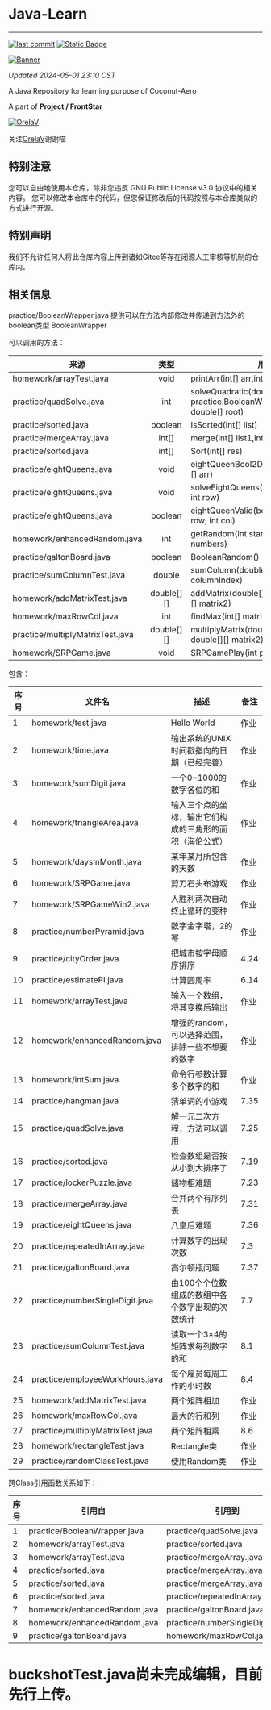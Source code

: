 # Java-Learn

------------------------------------------------------------------------

[![last commit](https://img.shields.io/github/last-commit/Coconut-Aero/JavaLearn)](https://github.com/Coconut-Aero/JavaLearn/commits/master)
[![Static Badge](https://img.shields.io/badge/Coconut-Aero-blue)](https://github.com/Coconut-Aero)

[![Banner](https://s21.ax1x.com/2024/05/01/pkkuwQg.png)](https://imgse.com/i/pkkuwQg)

_Updated 2024-05-01 23:10 CST_

A Java Repository for learning purpose of Coconut-Aero

A part of  **Project / FrontStar**


[![OrelaV](https://i2.hdslb.com/bfs/face/d812a48f1ca84d4f60a112dc31ba65546a787a76.jpg@240w_240h_1c_1s_!web-avatar-space-header.avif "@OrelaV")](https://space.bilibili.com/3546375738361934)

关注[OrelaV](https://space.bilibili.com/3546375738361934)谢谢喵

## 特别注意
您可以自由地使用本仓库，除非您违反 GNU Public License v3.0 协议中的相关内容。
您可以修改本仓库中的代码，但您保证修改后的代码按照与本仓库类似的方式进行开源。

## 特别声明 
我们不允许任何人将此仓库内容上传到诸如Gitee等存在闭源人工审核等机制的仓库内。

## 相关信息

practice/BooleanWrapper.java 提供可以在方法内部修改并传递到方法外的boolean类型 BooleanWrapper

可以调用的方法：

| 来源                               |     类型     | 用法                                                                            |
|----------------------------------|:----------:|-------------------------------------------------------------------------------|
| homework/arrayTest.java          |    void    | printArr(int[] arr,int size)                                                  |
| practice/quadSolve.java          |    int     | solveQuadratic(double[] eqn, practice.BooleanWrapper haveRoot, double[] root) |
| practice/sorted.java             |  boolean   | IsSorted(int[] list)                                                          |
| practice/mergeArray.java         |   int[]    | merge(int[] list1,int[] list2)                                                |
| practice/sorted.java             |   int[]    | Sort(int[] res)                                                               |
| practice/eightQueens.java        |    void    | eightQueenBool2DArrayPrint(boolean[][] arr)                                   |
| practice/eightQueens.java        |    void    | solveEightQueens(boolean[][] board, int row)                                  |
| practice/eightQueens.java        |  boolean   | eightQueenValid(boolean[][] arr,int row, int col)                             |
| homework/enhancedRandom.java     |    int     | getRandom(int start, int end, int... numbers)                                 |
| practice/galtonBoard.java        |  boolean   | BooleanRandom()                                                               |
| practice/sumColumnTest.java      |   double   | sumColumn(double[][] m, int columnIndex)                                      |
| homework/addMatrixTest.java      | double[][] | addMatrix(double[][] matrix1, double[][] matrix2)                             |
| homework/maxRowCol.java          |    int     | findMax(int[] matrix)                                                         |
| practice/multiplyMatrixTest.java | double[][] | multiplyMatrix(double[][] matrix1, double[][] matrix2)                        |
| homework/SRPGame.java            |    void    | SRPGamePlay(int player, int computer)                                         |


包含：

| 序号 | 文件名                              | 描述                           | 备注   |
|----|----------------------------------|------------------------------|------|
| 1  | homework/test.java               | Hello World                  | 作业   |
| 2  | homework/time.java               | 输出系统的UNIX时间戳指向的日期（已经完善）      | 作业   |
| 3  | homework/sumDigit.java           | 一个0~1000的数字各位的和              | 作业   |
| 4  | homework/triangleArea.java       | 输入三个点的坐标，输出它们构成的三角形的面积（海伦公式） | 作业   |
| 5  | homework/daysInMonth.java        | 某年某月所包含的天数                   | 作业   |
| 6  | homework/SRPGame.java            | 剪刀石头布游戏                      | 作业   |
| 7  | homework/SRPGameWin2.java        | 人胜利两次自动终止循环的变种               | 作业   |
| 8  | practice/numberPyramid.java      | 数字金字塔，2的幂                    | 作业   |
| 9  | practice/cityOrder.java          | 把城市按字母顺序排序                   | 4.24 |
| 10 | practice/estimatePI.java         | 计算圆周率                        | 6.14 |
| 11 | homework/arrayTest.java          | 输入一个数组，将其变换后输出               | 作业   |
| 12 | homework/enhancedRandom.java     | 增强的random，可以选择范围，排除一些不想要的数字  | 作业   |
| 13 | homework/intSum.java             | 命令行参数计算多个数字的和                | 作业   |
| 14 | practice/hangman.java            | 猜单词的小游戏                      | 7.35 |
| 15 | practice/quadSolve.java          | 解一元二次方程，方法可以调用               | 7.25 |
| 16 | practice/sorted.java             | 检查数组是否按从小到大排序了               | 7.19 |
| 17 | practice/lockerPuzzle.java       | 储物柜难题                        | 7.23 |
| 18 | practice/mergeArray.java         | 合并两个有序列表                     | 7.31 |
| 19 | practice/eightQueens.java        | 八皇后难题                        | 7.36 |
| 20 | practice/repeatedInArray.java    | 计算数字的出现次数                    | 7.3  |
| 21 | practice/galtonBoard.java        | 高尔顿瓶问题                       | 7.37 |
| 22 | practice/numberSingleDigit.java  | 由100个个位数组成的数组中各个数字出现的次数统计    | 7.7  |
| 23 | practice/sumColumnTest.java      | 读取一个3×4的矩阵求每列数字的和            | 8.1  |
| 24 | practice/employeeWorkHours.java  | 每个雇员每周工作的小时数                 | 8.4  |
| 25 | homework/addMatrixTest.java      | 两个矩阵相加                       | 作业   |
| 26 | homework/maxRowCol.java          | 最大的行和列                       | 作业   |
| 27 | practice/multiplyMatrixTest.java | 两个矩阵相乘                       | 8.6  |
| 28 | homework/rectangleTest.java      | Rectangle类                   | 作业   |
| 29 | practice/randomClassTest.java    | 使用Random类                    | 作业   |

跨Class引用函数关系如下：

| 序号 | 引用自                          | 引用到                             | 引用方法/类型的名称      |
|----|------------------------------|---------------------------------|-----------------|
| 1  | practice/BooleanWrapper.java | practice/quadSolve.java         | BooleanWrapper  |
| 2  | homework/arrayTest.java      | practice/sorted.java            | printArr()      |
| 3  | homework/arrayTest.java      | practice/mergeArray.java        | printArr()      |
| 4  | practice/sorted.java         | practice/mergeArray.java        | IsSorted()      |
| 5  | practice/sorted.java         | practice/mergeArray.java        | Sort()          |
| 6  | practice/sorted.java         | practice/repeatedInArray.java   | Sort()          |
| 7  | homework/enhancedRandom.java | practice/galtonBoard.java       | getRandom()     |
| 8  | homework/enhancedRandom.java | practice/numberSingleDigit.java | getRandom()     |
| 9  | practice/galtonBoard.java    | homework/maxRowCol.java         | BooleanRandom() |


# buckshotTest.java尚未完成编辑，目前先行上传。